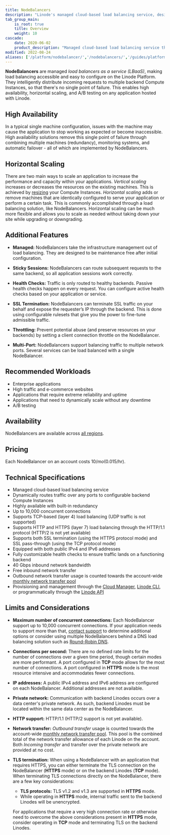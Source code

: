 ```yaml
---
title: NodeBalancers
description: "Linode's managed cloud-based load balancing service, designed to provide high availability and horizontal scaling to any application."
tab_group_main:
    is_root: true
    title: Overview
    weight: 10
cascade:
    date: 2020-06-02
    product_description: "Managed cloud-based load balancing service that provides high availability and horizontal scaling to any application."
modified: 2022-08-24
aliases: ['/platform/nodebalancer/','/nodebalancers/','/guides/platform/nodebalancer/']
---
```


**NodeBalancers** are managed *load balancers as a service (LBaaS)*, making load balancing accessible and easy to configure on the Linode Platform. They intelligently distribute incoming requests to multiple backend Compute Instances, so that there's no single point of failure. This enables high availability, horizontal scaling, and A/B testing on any application hosted with Linode.

## High Availability

In a typical single machine configuration, issues with the machine may cause the application to stop working as expected or become inaccessible. High availability solutions remove this single point of failure through combining multiple machines (redundancy), monitoring systems, and automatic failover - all of which are implemented by NodeBalancers.

## Horizontal Scaling

There are two main ways to scale an application to increase the performance and capacity within your applications. *Vertical scaling* increases or decreases the resources on the existing machines. This is achieved by [resizing](/docs/products/compute/compute-instances/guides/resize/) your Compute Instances. *Horizontal scaling* adds or remove machines that are identically configured to serve your application or perform a certain task. This is commonly accomplished through a load balancing solution, like NodeBalancers. Horizontal scaling can be much more flexible and allows you to scale as needed without taking down your site while upgrading or downgrading.

## Additional Features

- **Managed:** NodeBalancers take the infrastructure management out of load balancing. They are designed to be maintenance free after initial configuration.

- **Sticky Sessions:** NodeBalancers can route subsequent requests to the same backend, so all application sessions work correctly.

- **Health Checks:** Traffic is only routed to healthy backends. Passive health checks happen on every request. You can configure active health checks based on your application or service.

- **SSL Termination:** NodeBalancers can terminate SSL traffic on your behalf and expose the requester’s IP through the backend. This is done using configurable rulesets that give you the power to fine-tune admissible traffic.

- **Throttling:** Prevent potential abuse (and preserve resources on your backends) by setting a client connection throttle on the NodeBalancer.

- **Multi-Port:** NodeBalancers support balancing traffic to multiple network ports. Several services can be load balanced with a single NodeBalancer.

## Recommended Workloads

- Enterprise applications
- High traffic and e-commerce websites
- Applications that require extreme reliability and uptime
- Applications that need to dynamically scale without any downtime
- A/B testing

## Availability

NodeBalancers are available across [all regions](https://www.linode.com/global-infrastructure/).

## Pricing

Each NodeBalancer on an account costs $10/mo ($0.015/hr).

## Technical Specifications

- Managed cloud-based load balancing service
- Dynamically routes traffic over any ports to configurable backend Compute Instances
- Highly available with built-in redundancy
- Up to 10,000 concurrent connections
- Supports TCP-based (layer 4) load balancing (UDP traffic is not supported)
- Supports HTTP and HTTPS (layer 7) load balancing through the HTTP/1.1 protocol (HTTP/2 is not yet available)
- Supports both SSL termination (using the HTTPS protocol mode) and SSL pass-through (using the TCP protocol mode)
- Equipped with both public IPv4 and IPv6 addresses
- Fully customizable health checks to ensure traffic lands on a functioning backend
- 40 Gbps inbound network bandwidth
- Free inbound network transfer
- Outbound network transfer usage is counted towards the account-wide [monthly network transfer pool](/docs/guides/network-transfer/)
- Provisioning and management through the [Cloud Manager](https://cloud.linode.com/), [Linode CLI](https://www.linode.com/products/cli/), or programmatically through the [Linode API](https://www.linode.com/products/linode-api/)

## Limits and Considerations

- **Maximum number of concurrent connections:** Each NodeBalancer support up to 10,000 concurrent connections. If your application needs to support more than that, [contact support](https://www.linode.com/support/) to determine additional options or consider using multiple NodeBalancers behind a DNS load balancing solution such as [Round-Robin DNS](/docs/guides/setting-up-round-robin-dns/).
- **Connections per second:** There are no defined rate limits for the number of connections over a given time period, though certain modes are more performant. A port configured in **TCP** mode allows for the most number of connections. A port configured in **HTTPS** mode is the most resource intensive and accommodates fewer connections.
- **IP addresses:** A public IPv4 address and IPv6 address are configured on each NodeBalancer. Additional addresses are not available.
- **Private network:** Communication with backend Linodes occurs over a data center's private network. As such, backend Linodes must be located within the same data center as the NodeBalancer.
- **HTTP support:** HTTP/1.1 (HTTP/2 support is not yet available).
- **Network transfer:** *Outbound transfer* usage is counted towards the account-wide [monthly network transfer pool](/docs/guides/network-transfer/). This pool is the combined total of the network transfer allowance of each Linode on the account. Both *Incoming transfer* and transfer over the private network are provided at no cost.
- **TLS termination:** When using a NodeBalancer with an application that requires HTTPS, you can either terminate the TLS connection on the NodeBalancer (**HTTPS** mode) or on the backend Linodes (**TCP** mode). When terminating TLS connections directly on the NodeBalancer, there are a few key considerations:
    - **TLS protocols:** TLS v1.2 and v1.3 are supported in **HTTPS** mode.
    - While operating in **HTTPS** mode, internal traffic sent to the backend Linodes will be unencrypted.

    For applications that require a very high connection rate or otherwise need to overcome the above considerations present in **HTTPS** mode, consider operating in **TCP** mode and terminating TLS on the backend Linodes.